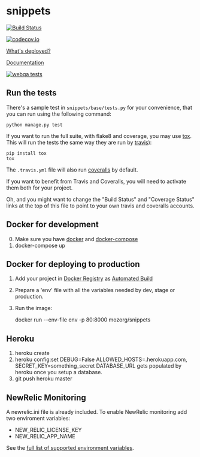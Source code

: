 snippets
==========

[![Build Status](https://img.shields.io/travis/mozmeao/snippets-service/master.svg)](https://travis-ci.org/mozmeao/snippets-service)

[![codecov.io](https://codecov.io/github/mozmeao/snippets-service/coverage.svg?branch=master)](https://codecov.io/github/mozmeao/snippets-service?branch=master)

[What's deployed?](https://whatsdeployed.io/s-i76)

[Documentation](http://abouthome-snippets-service.readthedocs.org/)

[![webqa tests](https://img.shields.io/badge/WebQA-Treeherder-lightgrey.svg)](https://treeherder.mozilla.org/#/jobs?repo=snippets-service)

Run the tests
-------------

There's a sample test in `snippets/base/tests.py` for your convenience, that
you can run using the following command:

    python manage.py test

If you want to run the full suite, with flake8 and coverage, you may use
[tox](https://testrun.org/tox/latest/). This will run the tests the same way
they are run by [travis](https://travis-ci.org)):

    pip install tox
    tox

The `.travis.yml` file will also run [coveralls](https://coveralls.io) by
default.

If you want to benefit from Travis and Coveralls, you will need to activate
them both for your project.

Oh, and you might want to change the "Build Status" and "Coverage Status" links
at the top of this file to point to your own travis and coveralls accounts.


Docker for development
----------------------

0. Make sure you have [docker](https://docker.io) and [docker-compose](https://github.com/docker/compose)
1. docker-compose up


Docker for deploying to production
-----------------------------------

1. Add your project in [Docker Registry](https://registry.hub.docker.com/) as [Automated Build](http://docs.docker.com/docker-hub/builds/)
2. Prepare a 'env' file with all the variables needed by dev, stage or production.
3. Run the image:

    docker run --env-file env -p 80:8000 mozorg/snippets

Heroku
------
1. heroku create
2. heroku config:set DEBUG=False ALLOWED_HOSTS=<foobar>.herokuapp.com, SECRET_KEY=something_secret
   DATABASE_URL gets populated by heroku once you setup a database.
3. git push heroku master


NewRelic Monitoring
-------------------

A newrelic.ini file is already included. To enable NewRelic monitoring
add two enviroment variables:

 - NEW_RELIC_LICENSE_KEY
 - NEW_RELIC_APP_NAME

See the [full list of supported environment variables](https://docs.newrelic.com/docs/agents/python-agent/installation-configuration/python-agent-configuration#environment-variables).
